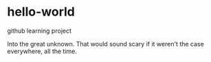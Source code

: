 # hello-world
github learning project

Into the great unknown. That would sound scary if it weren't the case everywhere, all the time.

